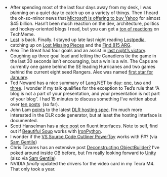 -   After spending most of the last four days away from my desk, I was
    planning on a quiet day to catch up on a variety of things. Then I
    heard the oh-so-minor news that [Microsoft is offering to buy
    Yahoo](http://www.microsoft.com/presspass/press/2008/feb08/02-01CorpNewsPR.mspx)
    for almost \$45 billion. Hasn’t been much reaction on the dev,
    architecture, politics and hockey-oriented blogs I read, but you can
    get a [ton of
    reactions](http://www.techmeme.com/080201/p26#a080201p26) on
    TechMeme.
-   [Lost](http://abc.go.com/primetime/lost) is back. Finally. I stayed
    up late last night reading [Lostpedia](http://www.lostpedia.com/),
    catching up on [Lost Missing
    Pieces](http://lostmobisodes.blogspot.com/) and the [Find 815
    ARG](http://www.find815.com/).
-   Alex The Great had four goals and an assist in [last night’s
    victory](http://www.nhl.com/nhl/app?service=page&page=Recap&gameNumber=773&season=20072008&gameType=2).
    Coughing up three goal lead and letting the Canadiens tie the game
    in the last 30 seconds isn’t encouraging, but a win is a win. The
    Caps are currently one game behind the SE leading Hurricanes and two
    games behind the current eight seed Rangers. Alex was named [first
    star for
    January](http://www.nhl.com/nhl/app/?service=page&page=NewsPage&articleid=352005).
-   Ted Neward has a nice summary of Lang.NET by day:
    [one](http://blogs.tedneward.com/2008/01/29/Highlights+Of+The+LangNET+Symposium+Day+One.aspx),
    [two](http://blogs.tedneward.com/2008/01/30/Highlights+Of+The+LangNET+Symposium+Day+Two.aspx)
    and
    [three](http://blogs.tedneward.com/2008/01/31/Highlights+Of+The+LangNET+Symposium+Day+Three+From+Memory.aspx).
    I wonder if my talk qualifies for the exception to Ted’s rule that
    “A blog is not a part of your presentation, and your presentation is
    not part of your blog”. I had 15 minutes to discuss something I’ve
    written about over [ten
    posts](http://devhawk.net/2007/12/10/practical-parsing-in-f/) 
    (so far).
-   John Lam
    [points](http://www.iunknown.com/2008/01/latest-dlr-host.html) to
    the latest [DLR hosting
    spec](http://compilerlab.members.winisp.net/dlr-spec-hosting.pdf).
    I’m much more interested in the DLR code generator, but at least the
    hosting interface is documented.
-   Scott Hanselman has a [nice
    post](http://www.hanselman.com/blog/TheWeeklySourceCode14FluentInterfaceEdition.aspx)
    on fluent interfaces. Note to self, find out if [Beautiful
    Soup](http://www.crummy.com/software/BeautifulSoup/) works with
    [IronPython](http://www.codeplex.com/IronPython).
-   I wonder if the [VS Source Code Outliner
    PowerToy](http://www.codeplex.com/SourceCodeOutliner) works with
    F\#? (via [Sam
    Gentile](http://samgentile.com/blogs/samgentile/archive/2008/01/27/new-and-notable-219.aspx))
-   Chris Tavares has an extensive post [Deconstructing
    ObjectBuilder?](http://www.tavaresstudios.com/Blog/post/Deconstructing-ObjectBuilder---What-Is-ObjectBuilder.aspx)
    I’ve poked around inside OB before, but I’m really looking forward
    to
    [Unity](http://blogs.msdn.com/agile/archive/2008/01/14/diab-is-now-unity.aspx)
    (also via [Sam
    Gentile](http://samgentile.com/blogs/samgentile/archive/2008/01/27/new-and-notable-219.aspx))
-   NVIDIA *finally* updated the drivers for the video card in my Tecra
    M4. That only took a year.


